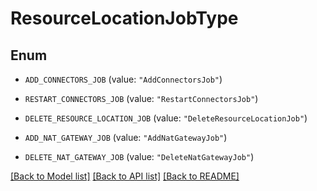 # ResourceLocationJobType

## Enum


* `ADD_CONNECTORS_JOB` (value: `"AddConnectorsJob"`)

* `RESTART_CONNECTORS_JOB` (value: `"RestartConnectorsJob"`)

* `DELETE_RESOURCE_LOCATION_JOB` (value: `"DeleteResourceLocationJob"`)

* `ADD_NAT_GATEWAY_JOB` (value: `"AddNatGatewayJob"`)

* `DELETE_NAT_GATEWAY_JOB` (value: `"DeleteNatGatewayJob"`)


[[Back to Model list]](../README.md#documentation-for-models) [[Back to API list]](../README.md#documentation-for-api-endpoints) [[Back to README]](../README.md)


